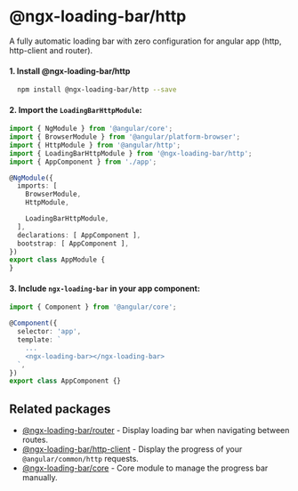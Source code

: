 # @ngx-loading-bar/http

A fully automatic loading bar with zero configuration for angular app (http, http-client and router).

#### 1. Install @ngx-loading-bar/http
```bash
  npm install @ngx-loading-bar/http --save
```

#### 2. Import the `LoadingBarHttpModule`:

```ts
import { NgModule } from '@angular/core';
import { BrowserModule } from '@angular/platform-browser';
import { HttpModule } from '@angular/http';
import { LoadingBarHttpModule } from '@ngx-loading-bar/http';
import { AppComponent } from './app';

@NgModule({
  imports: [
    BrowserModule,
    HttpModule,

    LoadingBarHttpModule,
  ],
  declarations: [ AppComponent ],
  bootstrap: [ AppComponent ],
})
export class AppModule {
}

```

#### 3. Include `ngx-loading-bar` in your app component:

```ts
import { Component } from '@angular/core';

@Component({
  selector: 'app',
  template: `
    ...
    <ngx-loading-bar></ngx-loading-bar>
  `,
})
export class AppComponent {}

```

## Related packages
- [@ngx-loading-bar/router](./../../packages/router/README.md) - Display loading bar when navigating between routes.
- [@ngx-loading-bar/http-client](./../../packages/http-client/README.md) - Display the progress of your `@angular/common/http` requests.
- [@ngx-loading-bar/core](./../../packages/core/README.md) - Core module to manage the progress bar manually.
